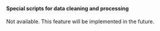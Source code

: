 #### Special scripts for data cleaning and processing

Not available. This feature will be implemented in the future.

